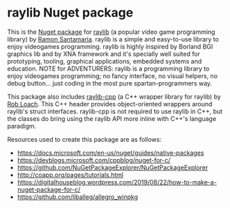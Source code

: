 # raylib Nuget package

This is the [Nuget package](https://www.nuget.org/packages/raylib/) for [raylib](https://www.raylib.com/) (a popular video game programming library) by [Ramon Santamaria](https://github.com/raysan5). raylib is a simple and easy-to-use library to enjoy videogames programming. raylib is highly inspired by Borland BGI graphics lib and by XNA framework and it's specially well suited for prototyping, tooling, graphical applications, embedded systems and education. NOTE for ADVENTURERS: raylib is a programming library to enjoy videogames programming; no fancy interface, no visual helpers, no debug button... just coding in the most pure spartan-programmers way.

This package also includes [raylib-cpp](https://robloach.github.io/raylib-cpp/) (a C++ wrapper library for raylib) by [Rob Loach](https://github.com/RobLoach). This C++ header provides object-oriented wrappers around raylib's struct interfaces. raylib-cpp is not required to use raylib in C++, but the classes do bring using the raylib API more inline with C++'s language paradigm.

Resources used to create this package are as follows:

- <https://docs.microsoft.com/en-us/nuget/guides/native-packages>
- <https://devblogs.microsoft.com/cppblog/nuget-for-c/>
- <https://github.com/NuGetPackageExplorer/NuGetPackageExplorer>
- <http://coapp.org/pages/tutorials.html>
- <https://digitalhouseblog.wordpress.com/2019/08/22/how-to-make-a-nuget-package-for-c/>
- <https://github.com/liballeg/allegro_winpkg>
